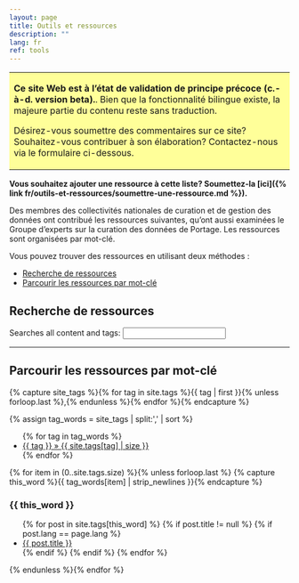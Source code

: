 ```yaml
---
layout: page
title: Outils et ressources  
description: ""
lang: fr
ref: tools
---
```


<table style="background-color: #ffff99;">
<tbody>
<tr>
<td>
<p><b>Ce site Web est à l’état de validation de principe précoce (c.-à-d. version beta).</b>. Bien que la fonctionnalité bilingue existe, la majeure partie du contenu reste sans traduction.</p>
<p>Désirez-vous soumettre des commentaires sur ce site? Souhaitez-vous contribuer à son élaboration? Contactez-nous via le formulaire ci-dessous.</p>
</td>
</tr>
</tbody>
</table>

**Vous souhaitez ajouter une ressource à cette liste? Soumettez-la [ici]({% link fr/outils-et-ressources/soumettre-une-ressource.md %}).**

Des membres des collectivités nationales de curation et de gestion des données ont contribué les ressources suivantes, qu’ont aussi examinées le Groupe d’experts sur la curation des données de Portage. Les ressources sont organisées par mot-clé.

Vous pouvez trouver des ressources en utilisant deux méthodes :
* [Recherche de ressources](#recherche-de-ressources)
* [Parcourir les ressources par mot-clé](#parcourir-les-ressources-par-mot-clé)

## Recherche de ressources
<form id="site_search">

<p>Searches all content and tags:
<input id="search" type="text"/></p></form>

<hr>

<div id="results"></div>
<ul id="search_results"></ul>
<script src="{{site.baseurl}}/js/elasticlunr.min.js"></script>
<script src="https://ajax.googleapis.com/ajax/libs/jquery/1.11.3/jquery.min.js"></script>
<script src="{{site.baseurl}}/js/search.js"></script>


## Parcourir les ressources par mot-clé

<!--- The code below generates the list of tags present in all of the posts. Need to find a way to only display tags associated with French posts --->

<!--- This first chunk of code has to go all together (rather than on separate lines) because it is a capture block --->
{% capture site_tags %}{% for tag in site.tags %}{{ tag | first }}{% unless forloop.last %},{% endunless %}{% endfor %}{% endcapture %}

{% assign tag_words = site_tags | split:',' | sort %}

<div id="tags">
  <ul class="tags">
  {% for tag in tag_words %}
    <li><a href="#{{ tag | cgi_escape }}">{{ tag }} &raquo; <span>{{ site.tags[tag] | size }}</span></a></li>
  {% endfor %}
  </ul>

<!--- The code below generates the list of posts based on an alphabetical list of tags. Need to find a way to only display tags associated with French posts --->

  {% for item in (0..site.tags.size) %}{% unless forloop.last %}
  {% capture this_word %}{{ tag_words[item] | strip_newlines }}{% endcapture %}

  <h3 id="{{ this_word | cgi_escape }}">{{ this_word }}</h3>
  <ul class="posts">
    {% for post in site.tags[this_word] %}
      {% if post.title != null %}
      {% if post.lang == page.lang %}
        <li itemscope><a href="{{ post.url }}">{{ post.title }}</a></li>
      {% endif %}
      {% endif %}
    {% endfor %}
  </ul>
  {% endunless %}{% endfor %}
</div>
